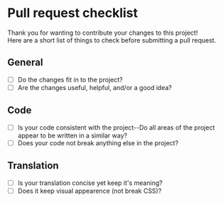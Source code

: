 # Pull request checklist
Thank you for wanting to contribute your changes to this project!  
Here are a short list of things to check before submitting a pull request.  

## General
- [ ] Do the changes fit in to the project?  
- [ ] Are the changes useful, helpful, and/or a good idea?  

## Code
- [ ] Is your code consistent with the project--Do all areas of the project appear to be written in a similar way?  
- [ ] Does your code not break anything else in the project?

## Translation
- [ ] Is your translation concise yet keep it's meaning?  
- [ ] Does it keep visual appearence (not break CSS)?  
